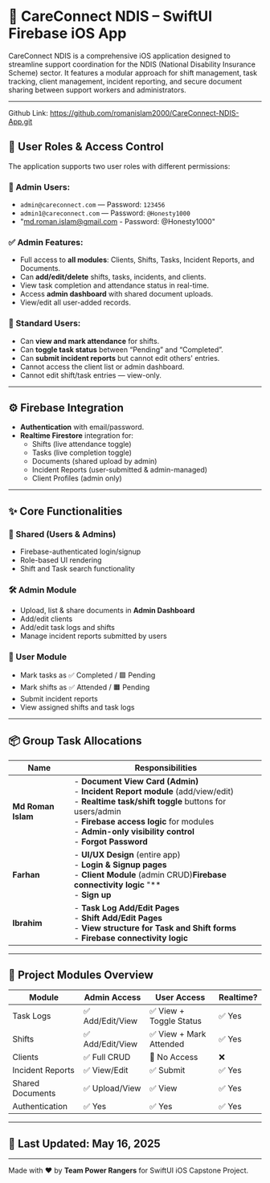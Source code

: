 # 📱 CareConnect NDIS – SwiftUI Firebase iOS App

CareConnect NDIS is a comprehensive iOS application designed to streamline support coordination for the NDIS (National Disability Insurance Scheme) sector. It features a modular approach for shift management, task tracking, client management, incident reporting, and secure document sharing between support workers and administrators.

---
Github Link: https://github.com/romanislam2000/CareConnect-NDIS-App.git

## 👥 User Roles & Access Control

The application supports two user roles with different permissions:

### 🔐 Admin Users:
- `admin@careconnect.com` — Password: `123456`
- `admin1@careconnect.com` — Password: `@Honesty1000`
- "md.roman.islam@gmail.com - Password: @Honesty1000"

### ✅ Admin Features:
- Full access to **all modules**: Clients, Shifts, Tasks, Incident Reports, and Documents.
- Can **add/edit/delete** shifts, tasks, incidents, and clients.
- View task completion and attendance status in real-time.
- Access **admin dashboard** with shared document uploads.
- View/edit all user-added records.

### 👤 Standard Users:
- Can **view and mark attendance** for shifts.
- Can **toggle task status** between “Pending” and “Completed”.
- Can **submit incident reports** but cannot edit others' entries.
- Cannot access the client list or admin dashboard.
- Cannot edit shift/task entries — view-only.

---

## ⚙️ Firebase Integration
- **Authentication** with email/password.
- **Realtime Firestore** integration for:
  - Shifts (live attendance toggle)
  - Tasks (live completion toggle)
  - Documents (shared upload by admin)
  - Incident Reports (user-submitted & admin-managed)
  - Client Profiles (admin only)

---

## ✨ Core Functionalities

### 🔁 Shared (Users & Admins)
- Firebase-authenticated login/signup  
- Role-based UI rendering  
- Shift and Task search functionality  

### 🛠 Admin Module
- Upload, list & share documents in **Admin Dashboard**  
- Add/edit clients  
- Add/edit task logs and shifts  
- Manage incident reports submitted by users  

### 👥 User Module
- Mark tasks as ✅ Completed / 🟩 Pending  
- Mark shifts as ✅ Attended / 🟧 Pending  
- Submit incident reports  
- View assigned shifts and task logs  

---

## 📦 Group Task Allocations

| Name               | Responsibilities                                                                                                                                      |
|--------------------|--------------------------------------------------------------------------------------------------------------------------------------------------------|
| **Md Roman Islam** | - **Document View Card (Admin)**<br>- **Incident Report module** (add/view/edit)<br>- **Realtime task/shift toggle** buttons for users/admin<br>- **Firebase access logic** for modules<br>- **Admin-only visibility control**<br>- **Forgot Password**|
| **Farhan**         | - **UI/UX Design** (entire app)<br>- **Login & Signup pages**<br>- **Client Module** (admin CRUD)**Firebase connectivity logic** "**<br>- **Sign up**             |
| **Ibrahim**        | - **Task Log Add/Edit Pages**<br>- **Shift Add/Edit Pages**<br>- **View structure for Task and Shift forms**<br>- **Firebase connectivity logic**     |

---

## 📂 Project Modules Overview

| Module               | Admin Access         | User Access                   | Realtime? |
|---------------------|----------------------|-------------------------------|-----------|
| Task Logs           | ✅ Add/Edit/View     | ✅ View + Toggle Status       | ✅ Yes    |
| Shifts              | ✅ Add/Edit/View     | ✅ View + Mark Attended       | ✅ Yes    |
| Clients             | ✅ Full CRUD         | 🚫 No Access                  | ❌        |
| Incident Reports    | ✅ View/Edit         | ✅ Submit                     | ✅ Yes    |
| Shared Documents    | ✅ Upload/View       | ✅ View                       | ✅ Yes    |
| Authentication      | ✅ Yes               | ✅ Yes                        | ✅ Yes    |

---

## 📅 Last Updated: May 16, 2025

---

Made with ❤️ by **Team Power Rangers** for SwiftUI iOS Capstone Project.
